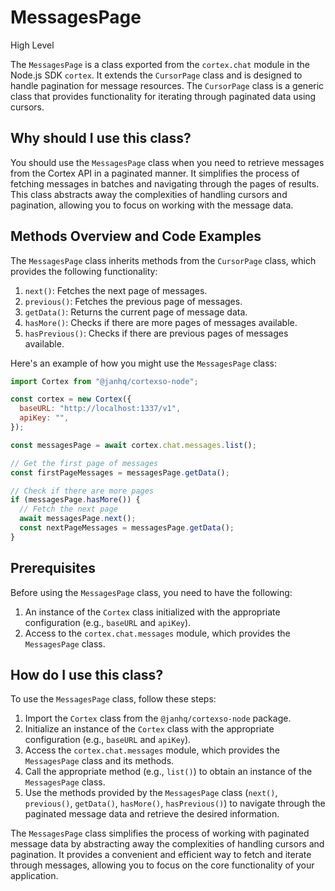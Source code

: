 
  
  # **MessagesPage**

High Level

The `MessagesPage` is a class exported from the `cortex.chat` module in the Node.js SDK `cortex`. It extends the `CursorPage` class and is designed to handle pagination for message resources. The `CursorPage` class is a generic class that provides functionality for iterating through paginated data using cursors.

## Why should I use this class?

You should use the `MessagesPage` class when you need to retrieve messages from the Cortex API in a paginated manner. It simplifies the process of fetching messages in batches and navigating through the pages of results. This class abstracts away the complexities of handling cursors and pagination, allowing you to focus on working with the message data.

## Methods Overview and Code Examples

The `MessagesPage` class inherits methods from the `CursorPage` class, which provides the following functionality:

1. `next()`: Fetches the next page of messages.
2. `previous()`: Fetches the previous page of messages.
3. `getData()`: Returns the current page of message data.
4. `hasMore()`: Checks if there are more pages of messages available.
5. `hasPrevious()`: Checks if there are previous pages of messages available.

Here's an example of how you might use the `MessagesPage` class:

```javascript
import Cortex from "@janhq/cortexso-node";

const cortex = new Cortex({
  baseURL: "http://localhost:1337/v1",
  apiKey: "",
});

const messagesPage = await cortex.chat.messages.list();

// Get the first page of messages
const firstPageMessages = messagesPage.getData();

// Check if there are more pages
if (messagesPage.hasMore()) {
  // Fetch the next page
  await messagesPage.next();
  const nextPageMessages = messagesPage.getData();
}
```

## Prerequisites

Before using the `MessagesPage` class, you need to have the following:

1. An instance of the `Cortex` class initialized with the appropriate configuration (e.g., `baseURL` and `apiKey`).
2. Access to the `cortex.chat.messages` module, which provides the `MessagesPage` class.

## How do I use this class?

To use the `MessagesPage` class, follow these steps:

1. Import the `Cortex` class from the `@janhq/cortexso-node` package.
2. Initialize an instance of the `Cortex` class with the appropriate configuration (e.g., `baseURL` and `apiKey`).
3. Access the `cortex.chat.messages` module, which provides the `MessagesPage` class and its methods.
4. Call the appropriate method (e.g., `list()`) to obtain an instance of the `MessagesPage` class.
5. Use the methods provided by the `MessagesPage` class (`next()`, `previous()`, `getData()`, `hasMore()`, `hasPrevious()`) to navigate through the paginated message data and retrieve the desired information.

The `MessagesPage` class simplifies the process of working with paginated message data by abstracting away the complexities of handling cursors and pagination. It provides a convenient and efficient way to fetch and iterate through messages, allowing you to focus on the core functionality of your application.
  
  